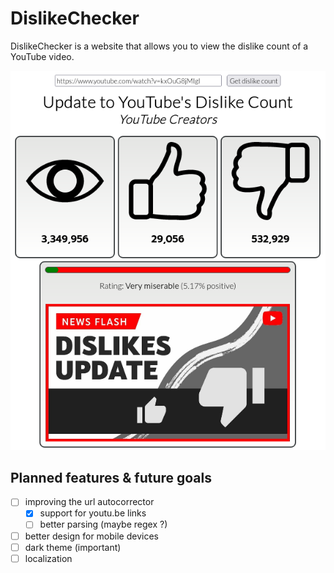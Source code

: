 # DislikeChecker
DislikeChecker is a website that allows you to view the dislike count of a YouTube video.

![preview](assets/preview.png)

## Planned features & future goals
 - [ ] improving the url autocorrector
   - [x] support for youtu.be links
   - [ ] better parsing (maybe regex ?)
 - [ ] better design for mobile devices
 - [ ] dark theme (important)
 - [ ] localization
